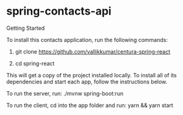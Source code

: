 # spring-contacts-api

Getting Started

To install this contacts application, run the following commands:

1) git clone https://github.com/vallikkumar/centura-spring-react

2) cd spring-react

This will get a copy of the project installed locally. To install all of its dependencies and start each app, follow the instructions below.

To run the server, run:
./mvnw spring-boot:run


To run the client, cd into the app folder and run:
yarn && yarn start
